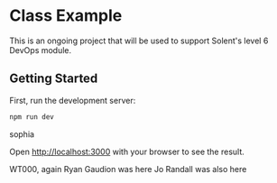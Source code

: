 # Class Example

This is an ongoing project that will be used to support Solent's level 6 DevOps module. 

## Getting Started

First, run the development server:

```bash
npm run dev
```

sophia

Open [http://localhost:3000](http://localhost:3000) with your browser to see the result.



WT000, again
Ryan Gaudion was here
Jo Randall was also here







